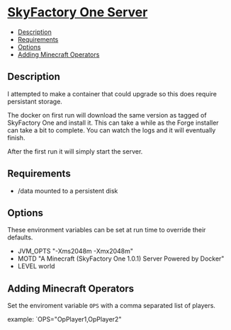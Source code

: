 # [SkyFactory One Server](https://www.curseforge.com/minecraft/modpacks/skyfactory-one/files)
<!-- MarkdownTOC autolink="true" indent="  " markdown_preview="github" -->

- [Description](#description)
- [Requirements](#requirements)
- [Options](#options)
- [Adding Minecraft Operators](#adding-minecraft-operators)

<!-- /MarkdownTOC -->

## Description

I attempted to make a container that could upgrade so this does require persistant storage.

The docker on first run will download the same version as tagged of SkyFactory One and install it.  This can take a while as the Forge installer can take a bit to complete.  You can watch the logs and it will eventually finish.

After the first run it will simply start the server.

## Requirements

* /data mounted to a persistent disk

## Options

These environment variables can be set at run time to override their defaults.

* JVM_OPTS "-Xms2048m -Xmx2048m"
* MOTD "A Minecraft (SkyFactory One 1.0.1) Server Powered by Docker"
* LEVEL world

## Adding Minecraft Operators

Set the enviroment variable `OPS` with a comma separated list of players.

example:
`OPS="OpPlayer1,OpPlayer2"
